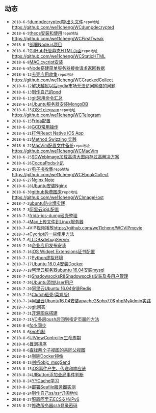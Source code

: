 ## 动态
- ```2018-6-5```[dumpdecrypted导出头文件](https://github.com/we11cheng/WCStudy/blob/master/dumpdecrypted%20%E5%AF%BC%E5%87%BA%E5%A4%B4%E6%96%87%E4%BB%B6.md)```repo地址```<https://github.com/we11cheng/WCdumpdecrypted>
- ```2018-6-5```[theos安装和使用](https://github.com/we11cheng/WCStudy/blob/master/theos%E7%9A%84%E5%AE%89%E8%A3%85%E5%92%8C%E4%BD%BF%E7%94%A8.md)```repo地址```<https://github.com/we11cheng/WCFirstTweak>
- ```2018-6-7```[部署Node.js项目](https://github.com/we11cheng/WCStudy/blob/master/%E9%83%A8%E7%BD%B2Node.js%E5%88%B0%E6%9C%8D%E5%8A%A1%E5%99%A8.md)
- ```2018-6-7```[GitHub托管静态HTML页面](https://github.com/we11cheng/WCStudy/blob/master/GitHub%E6%89%98%E7%AE%A1%E9%9D%99%E6%80%81HTML%E9%A1%B5%E9%9D%A2.md)```repo地址```<https://github.com/we11cheng/WCStaticHTML>
- ```2018-6-8```[MAC cycript安装](https://github.com/we11cheng/WCStudy/blob/master/MAC%20cycript%E5%AE%89%E8%A3%85.md)
- ```2018-6-8```[Node搭建简单服务器接收请求返回数据](https://github.com/we11cheng/WCMockApiJson)
- ```2018-6-12```[去壳应用收集](https://github.com/we11cheng/WCCrackedCollect/blob/master/README.md)```repo地址```<https://github.com/we11cheng/WCCrackedCollect>
- ```2018-6-12```[解决越狱以后cydia市场无法访问网络的问题](https://github.com/we11cheng/WCStudy/blob/master/%E8%B6%8A%E7%8B%B1%E7%9B%B8%E5%85%B3%E8%AE%B0%E5%BD%95.md)
- ```2018-6-13```[制作自己的pod](https://github.com/we11cheng/WCStudy/blob/master/%E5%88%B6%E4%BD%9C%E8%87%AA%E5%B7%B1%E7%9A%84pod%E5%BA%93.md)
- ```2018-6-13```[git常用命令汇总](https://github.com/we11cheng/WCStudy/blob/master/git%E5%B8%B8%E7%94%A8%E5%91%BD%E4%BB%A4.md)
- ```2018-6-14```[Ubuntu服务器安装MongoDB](https://github.com/we11cheng/WCStudy/blob/master/Ubuntu%E6%9C%8D%E5%8A%A1%E5%99%A8%E5%AE%89%E8%A3%85MongoDB.md)
- ```2018-6-15```[iOS-Telegram](https://github.com/we11cheng/WCTelegram/blob/master/README.md)```repo地址```<https://github.com/we11cheng/WCTelegram>
- ```2018-6-15```[Frida配置](https://github.com/we11cheng/WCStudy/blob/master/%E9%85%8D%E7%BD%AEFrida.md)
- ```2018-6-20```[GCD常用操作](https://github.com/we11cheng/WCStudy/blob/master/GCD%E5%B8%B8%E7%94%A8%E6%93%8D%E4%BD%9C.md)
- ```2018-6-21```[打包React Native iOS App](https://github.com/we11cheng/WCStudy/blob/master/%E6%89%93%E5%8C%85React%20Native%20iOS%20App.md)
- ```2018-6-22```[Method Swizzing 实践](https://github.com/we11cheng/WCStudy/blob/master/Method%20Swizzling%E5%AE%9E%E8%B7%B5.md)
- ```2018-6-22```[MacVim配置文件备份](https://github.com/we11cheng/WCMacVim/blob/master/README.md)```repo地址```<https://github.com/we11cheng/WCMacVim>
- ```2018-6-25```[SDWebImage加载高清大图内存过高解决方案](https://blog.csdn.net/benyoulai5/article/details/50462586)
- ```2018-6-26```[CocoaPods小记](https://github.com/we11cheng/WCStudy/blob/master/CocoaPods%E5%B0%8F%E8%AE%B0.md)
- ```2018-6-27```[电子书收集](https://github.com/we11cheng/WCEbookCollect/blob/master/README.md)```repo地址```<https://github.com/we11cheng/WCEbookCollect>
- ```2018-6-27```[Nginx Note](https://github.com/we11cheng/WCStudy/blob/master/Nginx%20Note.md)
- ```2018-6-28```[Ubuntu安装Nginx](https://github.com/we11cheng/WCStudy/blob/master/Ubuntu%E5%AE%89%E8%A3%85Nginx.md)
- ```2018-6-30```[github免费图床](https://github.com/we11cheng/WCImageHost/blob/master/README.md)```repo地址```<https://github.com/we11cheng/WCImageHost>
- ```2018-7-2```[ubuntu防火墙实践](https://github.com/we11cheng/WCStudy/blob/master/ubuntu%E9%98%B2%E7%81%AB%E5%A2%99.md)
- ```2018-7-3```[阿里云SSL配置](https://github.com/we11cheng/WCStudy/blob/master/SSL%20Configuration.md)
- ```2018-7-3```[frida-ios-dump砸壳整理](https://github.com/we11cheng/WCStudy/blob/master/frida-ios-dump.md)
- ```2018-7-4```[Mac上传文件到Linux服务器](https://www.jianshu.com/p/1afd25e7459d)
- ```2018-7-4```VIP视频播放<https://github.com/we11cheng/WCVIPmovie>
- ```2018-7-4```[Cycript的一些使用方法](https://github.com/we11cheng/WCStudy/blob/master/Cycript%E7%9A%84%E4%B8%80%E4%BA%9B%E4%BD%BF%E7%94%A8%E6%96%B9%E6%B3%95.md)
- ```2018-7-6```[LLDB&debugServer](https://github.com/we11cheng/WCStudy/blob/master/LLDB%26debugServer.md)
- ```2018-7-10```[企业应用发布安装](https://github.com/we11cheng/WCStudy/blob/master/%E4%BC%81%E4%B8%9A%E5%BA%94%E7%94%A8%E5%8F%91%E5%B8%83%E5%AE%89%E8%A3%85.md)
- ```2018-7-16```[iOS Widget Extensions证书配置](https://github.com/we11cheng/WCStudy/blob/master/iOS%20Widget%20Extensions%E8%AF%81%E4%B9%A6%E9%85%8D%E7%BD%AE.md)
- ```2018-7-17```[Python虚拟环境](https://github.com/we11cheng/WCStudy/blob/master/Python%E8%99%9A%E6%8B%9F%E7%8E%AF%E5%A2%83.md)
- ```2018-7-17```[Ubuntu 16.0.4安装Docker](https://github.com/we11cheng/WCStudy/blob/master/Ubuntu%2016.0.4%E5%AE%89%E8%A3%85Docker.md)
- ```2018-7-18```[阿里云服务器ubuntu 16.04安装mysql](https://github.com/we11cheng/WCStudy/blob/master/%E9%98%BF%E9%87%8C%E4%BA%91%E6%9C%8D%E5%8A%A1%E5%99%A8ubuntu%2016.04%E5%AE%89%E8%A3%85mysql.md)
- ```2018-7-19```[ShadowsocksR&Shadowsocks安装及多用户管理](https://github.com/we11cheng/WCStudy/blob/master/ShadowsocksR%26Shadowsocks%E5%AE%89%E8%A3%85%E5%8F%8A%E5%A4%9A%E7%94%A8%E6%88%B7%E7%AE%A1%E7%90%86.md)
- ```2018-7-20```[Ubuntu添加User用户](https://github.com/we11cheng/WCStudy/blob/master/Ubuntu%E6%B7%BB%E5%8A%A0User%E7%94%A8%E6%88%B7.md)
- ```2018-7-20```[阿里云Ubuntu 16.04安装Redis](https://github.com/we11cheng/WCStudy/blob/master/%E9%98%BF%E9%87%8C%E4%BA%91Ubuntu%2016.04%E5%AE%89%E8%A3%85Redis.md)
- ```2018-7-23```[Clutch砸壳(菜鸡版)](https://github.com/we11cheng/WCStudy/blob/master/Clutch%E7%A0%B8%E5%A3%B3(%E8%8F%9C%E9%B8%A1%E7%89%88).md)
- ```2018-7-24```[阿里云Ubuntu16.04安装apache2&php7.0&phpMyAdmin实践](https://github.com/we11cheng/WCStudy/blob/master/%E9%98%BF%E9%87%8C%E4%BA%91Ubuntu16.04%E5%AE%89%E8%A3%85apache2%26php7.0%26phpMyAdmin%E5%AE%9E%E8%B7%B5.md)
- ```2018-7-30```[git问答](https://github.com/we11cheng/WCStudy/blob/master/git%E9%97%AE%E7%AD%94(%E4%B8%8D%E5%AE%9A%E6%97%B6%E6%9B%B4%E6%96%B0).md)
- ```2018-7-31```[开源图床搭建](https://github.com/we11cheng/WCStudy/blob/master/%E5%BC%80%E6%BA%90%E5%9B%BE%E5%BA%8A%E6%90%AD%E5%BB%BA.md)
- ```2018-7-31```[VC多层push后回到指定页面的方法](https://github.com/we11cheng/WCStudy/blob/master/VC%E5%A4%9A%E5%B1%82push%E5%90%8E%E5%9B%9E%E5%88%B0%E6%8C%87%E5%AE%9A%E9%A1%B5%E9%9D%A2%E7%9A%84%E6%96%B9%E6%B3%95.md)
- ```2018-8-6```[fork同步](https://github.com/we11cheng/WCStudy/blob/master/fork%E5%90%8C%E6%AD%A5.md)
- ```2018-8-6```[kvo机制](https://github.com/we11cheng/WCStudy/blob/master/KVO%E6%9C%BA%E5%88%B6.md)
- ```2018-8-6```[UIViewController生命周期](https://github.com/we11cheng/WCStudy/blob/master/UIViewController%E7%9A%84%E7%94%9F%E5%91%BD%E5%91%A8%E6%9C%9F.md)
- ```2018-8-6```[冒泡排序](https://github.com/we11cheng/WCStudy/blob/master/%E5%86%92%E6%B3%A1%E6%8E%92%E5%BA%8F.md)
- ```2018-8-6```[查找两个子视图的共同父视图](https://github.com/we11cheng/WCStudy/blob/master/%E6%9F%A5%E6%89%BE%E4%B8%A4%E4%B8%AA%E5%AD%90%E8%A7%86%E5%9B%BE%E7%9A%84%E5%85%B1%E5%90%8C%E7%88%B6%E8%A7%86%E5%9B%BE.md)
- ```2018-8-14```[删除Docker镜像](https://github.com/we11cheng/WCStudy/blob/master/%E5%88%A0%E9%99%A4Docker%E9%95%9C%E5%83%8F.md)
- ```2018-8-15```[剖析objc_msgSend](https://github.com/we11cheng/WCStudy/blob/master/%E5%89%96%E6%9E%90objc_msgSend.md)
- ```2018-8-15```[iOS事件产生、传递和响应链](https://github.com/we11cheng/WCStudy/blob/master/iOS%E4%BA%8B%E4%BB%B6%E4%BA%A7%E7%94%9F%E4%BC%A0%E9%80%92%E5%92%8C%E5%93%8D%E5%BA%94%E9%93%BE.md)
- ```2018-8-24```[UIButton添加全局事件判断](https://github.com/we11cheng/WCStudy/blob/master/UIButton%E6%B7%BB%E5%8A%A0%E5%85%A8%E5%B1%80%E4%BA%8B%E4%BB%B6%E5%88%A4%E6%96%AD.md)
- ```2018-8-24```[YYCache学习](https://github.com/we11cheng/WCStudy/blob/master/YYCache%E5%AD%A6%E4%B9%A0.md)
- ```2018-8-24```[部署Seafile服务器实测](https://github.com/we11cheng/WCStudy/blob/master/%E9%83%A8%E7%BD%B2Seafile%E6%9C%8D%E5%8A%A1%E5%99%A8%E5%AE%9E%E6%B5%8B.md)
- ```2018-8-24```[制作自己ss/ssr订阅地址](https://github.com/we11cheng/WCStudy/blob/master/%E5%88%B6%E4%BD%9C%E8%87%AA%E5%B7%B1ss:ssr%E8%AE%A2%E9%98%85%E5%9C%B0%E5%9D%80.md)
- ```2018-8-27```[配置阿里云ECS支持IPv6](https://github.com/we11cheng/WCStudy/blob/master/%E9%85%8D%E7%BD%AE%E9%98%BF%E9%87%8C%E4%BA%91ECS%E6%94%AF%E6%8C%81IPv6.md)
- ```2018-8-27```[修改服务器ssh登录密码](https://github.com/we11cheng/WCStudy/blob/master/%E4%BF%AE%E6%94%B9%E6%9C%8D%E5%8A%A1%E5%99%A8ssh%E7%99%BB%E5%BD%95%E5%AF%86%E7%A0%81.md)


